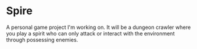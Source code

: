 # Spire

A personal game project I'm working on. It will be a dungeon crawler where you play a spirit who can only attack or interact with the environment through possessing enemies.
